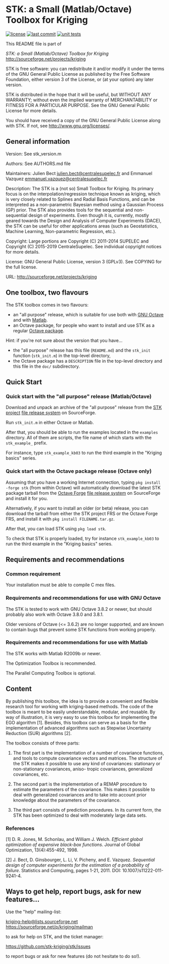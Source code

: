 # STK: a Small (Matlab/Octave) Toolbox for Kriging

[![license](https://img.shields.io/github/license/stk-kriging/stk?style=plastic)](LICENSE.md)
[![last commit](https://img.shields.io/github/last-commit/stk-kriging/stk/master)](https://github.com/stk-kriging/stk/commits/main)
[![unit tests](https://github.com/stk-kriging/stk/actions/workflows/run-unit-tests.yml/badge.svg)](https://github.com/stk-kriging/stk/actions/workflows/run-unit-tests.yml?query=workflow%3Arun-unit-tests)

This README file is part of

*STK: a Small (Matlab/Octave) Toolbox for Kriging*  
<http://sourceforge.net/projects/kriging>

STK is free software: you can redistribute it and/or modify it under
the terms of the GNU General Public License as published by the Free
Software Foundation,  either version 3  of the License, or  (at your
option) any later version.

STK is distributed  in the hope that it will  be useful, but WITHOUT
ANY WARRANTY;  without even the implied  warranty of MERCHANTABILITY
or FITNESS  FOR A  PARTICULAR PURPOSE.  See  the GNU  General Public
License for more details.

You should  have received a copy  of the GNU  General Public License
along with STK.  If not, see <http://www.gnu.org/licenses/>.


## General information

   Version:      See stk_version.m

   Authors:      See AUTHORS.md file

   Maintainers:  Julien Bect <julien.bect@centralesupelec.fr>
                 and Emmanuel Vazquez <emmanuel.vazquez@centralesupelec.fr>

   Description:  The STK is a (not so) Small Toolbox for Kriging. Its
                 primary focus is on the interpolation/regression
                 technique known as kriging, which is very closely related
                 to Splines and Radial Basis Functions, and can be
                 interpreted as a non-parametric Bayesian method using a
                 Gaussian Process (GP) prior. The STK also provides tools
                 for the sequential and non-sequential design of
                 experiments. Even though it is, currently, mostly geared
                 towards the Design and Analysis of Computer Experiments
                 (DACE), the STK can be useful for other applications
                 areas (such as Geostatistics, Machine Learning,
                 Non-parametric Regression, etc.).

   Copyright:    Large portions are Copyright (C) 2011-2014 SUPELEC
                 and Copyright (C) 2015-2019 CentraleSupelec.
                 See individual copyright notices for more details.

   License:      GNU General Public License, version 3 (GPLv3).
                 See COPYING for the full license.

   URL:          <http://sourceforge.net/projects/kriging>


## One toolbox, two flavours

The STK toolbox comes in two flavours:

 * an "all purpose" release, which is suitable for use both with
   [GNU Octave](http://www.gnu.org/software/octave/)
   and with [Matlab](www.mathworks.com/products/matlab/).
 * an Octave package, for people who want to install and use STK as a
   regular [Octave package](http://www.gnu.org/software/octave/doc/interpreter/Packages.html#Packages).

Hint: if you're not sure about the version that you have...

 * the "all purpose" release has this file (`README.md`) and the `stk_init`
   function (`stk_init.m`) in the top-level directory,
 * the Octave package has a `DESCRIPTION` file in the top-level directory
   and this file in the `doc/` subdirectory.


## Quick Start

### Quick start with the "all purpose" release (Matlab/Octave)

Download and unpack an archive of the "all purpose" release from the
[STK project](https://sourceforge.net/projects/kriging/)
[file release system](https://sourceforge.net/projects/kriging/files/)
on SourceForge.

Run `stk_init.m` in either Octave or Matlab.

After that, you should be able to run the examples located in the `examples`
directory.  All of them are scripts, the file name of which starts with
the `stk_example_` prefix.

For instance, type `stk_example_kb03` to run the third example in the "Kriging
basics" series.

### Quick start with the Octave package release (Octave only)

Assuming that you have a working Internet connection, typing `pkg install -forge stk`
(from within Octave) will automatically download the latest STK package tarball from the
[Octave Forge](http://octave.sourceforge.net/stk/index.html)
[file release system](https://sourceforge.net/projects/octave/files/)
on SourceForge and install it for you.

Alternatively, if you want to install an older (or beta) release, you can download
the tarball from either the STK project FRS or the Octave Forge FRS, and install it
with `pkg install FILENAME.tar.gz`.

After that, you can load STK using `pkg load stk`.

To check that STK is properly loaded, try for instance `stk_example_kb03` to run
the third example in the "Kriging basics" series.


## Requirements and recommendations

### Common requirement

   Your installation must be able to compile C mex files.

### Requirements and recommendations for use with GNU Octave

   The STK is tested to work with GNU Octave 3.8.2 or newer, but
   should probably also work with Octave 3.8.0 and 3.8.1.

   Older versions of Octave (<= 3.6.2) are no longer supported, and
   are known to contain bugs that prevent some STK functions from
   working properly.


### Requirements and recommendations for use with Matlab

   The STK works with Matlab R2009b or newer.

   The Optimization Toolbox is recommended.

   The Parallel Computing Toolbox is optional.


## Content

   By publishing this toolbox, the  idea is to provide a convenient and
   flexible research tool for  working with kriging-based methods.  The
   code of the  toolbox is meant to be  easily understandable, modular,
   and reusable.  By  way of illustration, it is very  easy to use this
   toolbox for implementing the EGO algorithm [1].
   Besides, this toolbox  can serve  as a basis for  the implementation
   of  advanced algorithms such as Stepwise Uncertainty Reduction (SUR)
   algorithms [2].

   The toolbox consists of three parts:

   1. The  first part is the  implementation of a  number of covariance
      functions, and tools to  compute covariance vectors and matrices.
      The structure  of the STK  makes it possible  to use any  kind of
      covariances:  stationary  or  non-stationary covariances,  aniso-
      tropic covariances, generalized  covariances, etc.

   2. The  second part  is the implementation  of a REMAP  procedure to
      estimate the parameters of the covariance. This makes it possible
      to  deal with generalized  covariances and  to take  into account
      prior knowledge about the parameters of the covariance.

   3. The third part consists of prediction procedures.  In its current
      form,  the STK has been optimized  to deal with  moderately large
      data sets.

### References

[1] D. R. Jones, M. Schonlau, and William J. Welch. *Efficient global
optimization of expensive black-box functions*.  Journal of Global
Optimization, 13(4):455-492, 1998.

[2] J. Bect, D. Ginsbourger, L. Li, V. Picheny, and E. Vazquez.
*Sequential design of computer experiments for the estimation of a
probability of failure*.  Statistics and Computing, pages 1-21, 2011.
DOI: 10.1007/s11222-011-9241-4.


## Ways to get help, report bugs, ask for new features...

   Use the "help" mailing-list:

   <kriging-help@lists.sourceforge.net>
   <https://sourceforge.net/p/kriging/mailman>

   to ask for help on STK, and the ticket manager:

   <https://github.com/stk-kriging/stk/issues>

   to report bugs or ask for new features (do not hesitate to do so!).
